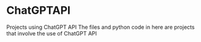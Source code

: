 # ChatGPTAPI
Projects using ChatGPT API
The files and python code in here are projects that involve the use of ChatGPT API

